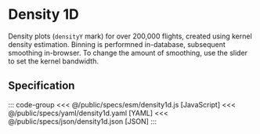 <script setup>
  import { reset } from '@uwdata/vgplot';
  reset();
</script>

# Density 1D

Density plots (`densityY` mark) for over 200,000 flights, created using kernel density estimation. Binning is performned in-database, subsequent smoothing in-browser. To change the amount of smoothing, use the slider to set the kernel bandwidth.

<Example spec="/specs/yaml/density1d.yaml" />

## Specification

::: code-group
<<< @/public/specs/esm/density1d.js [JavaScript]
<<< @/public/specs/yaml/density1d.yaml [YAML]
<<< @/public/specs/json/density1d.json [JSON]
:::

